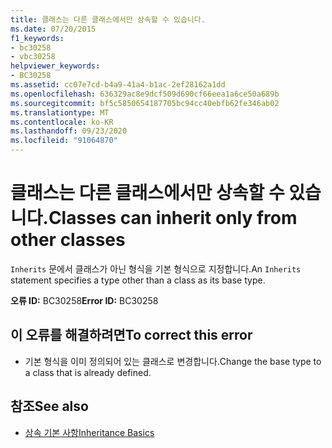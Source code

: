 ```yaml
---
title: 클래스는 다른 클래스에서만 상속할 수 있습니다.
ms.date: 07/20/2015
f1_keywords:
- bc30258
- vbc30258
helpviewer_keywords:
- BC30258
ms.assetid: cc07e7cd-b4a9-41a4-b1ac-2ef28162a1dd
ms.openlocfilehash: 636329ac8e9dcf509d690cf66eea1a6ce50a689b
ms.sourcegitcommit: bf5c5850654187705bc94cc40ebfb62fe346ab02
ms.translationtype: MT
ms.contentlocale: ko-KR
ms.lasthandoff: 09/23/2020
ms.locfileid: "91064870"
---
```

# <a name="classes-can-inherit-only-from-other-classes"></a><span data-ttu-id="6a50c-102">클래스는 다른 클래스에서만 상속할 수 있습니다.</span><span class="sxs-lookup"><span data-stu-id="6a50c-102">Classes can inherit only from other classes</span></span>

<span data-ttu-id="6a50c-103">`Inherits` 문에서 클래스가 아닌 형식을 기본 형식으로 지정합니다.</span><span class="sxs-lookup"><span data-stu-id="6a50c-103">An `Inherits` statement specifies a type other than a class as its base type.</span></span>  
  
 <span data-ttu-id="6a50c-104">**오류 ID:** BC30258</span><span class="sxs-lookup"><span data-stu-id="6a50c-104">**Error ID:** BC30258</span></span>  
  
## <a name="to-correct-this-error"></a><span data-ttu-id="6a50c-105">이 오류를 해결하려면</span><span class="sxs-lookup"><span data-stu-id="6a50c-105">To correct this error</span></span>  
  
- <span data-ttu-id="6a50c-106">기본 형식을 이미 정의되어 있는 클래스로 변경합니다.</span><span class="sxs-lookup"><span data-stu-id="6a50c-106">Change the base type to a class that is already defined.</span></span>  
  
## <a name="see-also"></a><span data-ttu-id="6a50c-107">참조</span><span class="sxs-lookup"><span data-stu-id="6a50c-107">See also</span></span>

- [<span data-ttu-id="6a50c-108">상속 기본 사항</span><span class="sxs-lookup"><span data-stu-id="6a50c-108">Inheritance Basics</span></span>](../programming-guide/language-features/objects-and-classes/inheritance-basics.md)
